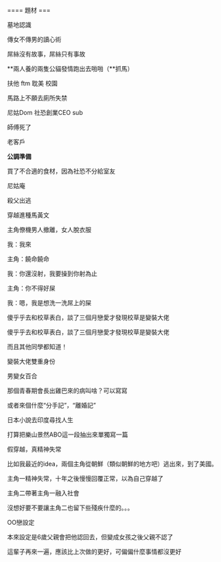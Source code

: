 ==== 題材 ===

墓地認識

傳女不傳男的讀心術

屌絲沒有故事，屌絲只有事故

**兩人養的兩隻公貓發情跑出去啪啪（**抓馬）

扶他 ftm 耽美 校園

馬路上不願去廁所失禁

尼姑Dom 社恐創業CEO sub

師傅死了

老客戶

**公調準備**

買了不合適的食材，因為社恐不分給室友

尼姑庵

殺父出逃

穿越進種馬黃文

主角僚機男人撤離，女人脫衣服

我：我來

主角：饒命饒命

我：你還沒射，我要操到你射為止

主角：你不得好屎

我：嗯，我是想洗一洗屌上的屎

傻乎乎去和校草表白，談了三個月戀愛才發現校草是變裝大佬

傻乎乎去和校草表白，談了三個月戀愛才發現校草是變裝大佬

而且其他同學都知道！

變裝大佬雙重身份

男變女百合

那個青春期會長出雞巴來的病叫啥？可以寫寫

或者來個什麼“分手記”，“離婚記”

日本小說去印度尋找人生

打算把樂山景然ABO這一段抽出來單獨寫一篇

假穿越，真精神失常

比如我最近的idea，兩個主角從朝鮮（類似朝鮮的地方吧）逃出來，到了美國。

主角一精神失常，十年之後慢慢回覆正常，以為自己穿越了

主角二帶著主角一融入社會

沒想好要不要讓主角二也留下些殘疾什麼的。。。

OO戀設定

本來設定是6歲父親會把他認回去，但變成女孩之後父親不認了

這輩子再來一遍，應該比上次做的更好，可偏偏什麼事情都沒更好